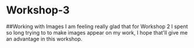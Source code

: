 # Workshop-3

##Working with Images
I am feeling really glad that for Workshop 2 I spent so long trying to to make images appear on my work, I hope that'll give me an advantage in this workshop.
